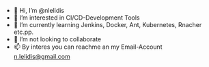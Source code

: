 - 👋 Hi, I’m @nlelidis
- 👀 I’m interested in CI/CD-Development Tools
- 🌱 I’m currently learning Jenkins, Docker, Ant, Kubernetes, Rnacher etc.pp.
- 💞️ I’m not looking to collaborate
- 📫 By interes you can reachme an my Email-Account n.lelidis@gmail.com

<!---
nlelidis/nlelidis is a ✨ special ✨ repository because its `README.md` (this file) appears on your GitHub profile.
You can click the Preview link to take a look at your changes.
--->
